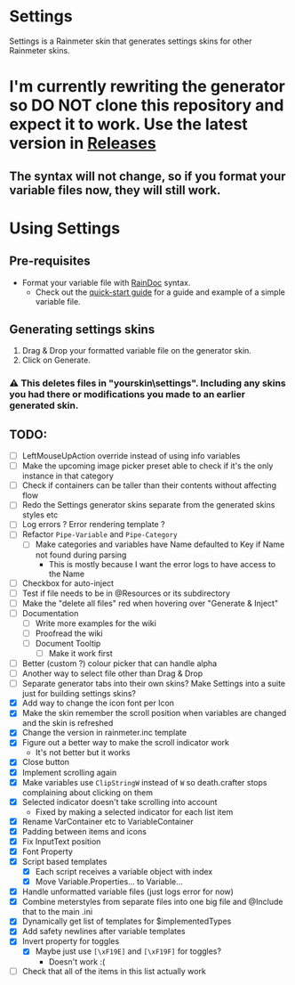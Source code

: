 # Settings

Settings is a Rainmeter skin that generates settings skins for other Rainmeter skins.

# I'm currently rewriting the generator so DO NOT clone this repository and expect it to work. Use the latest version in [Releases](https://github.com/sceleri/settings/releases)

## The syntax will not change, so if you format your variable files now, they will still work.

# Using Settings

## Pre-requisites

- Format your variable file with [RainDoc](https://github.com/sceleri/settings/wiki/RainDoc-syntax) syntax.
  - Check out the [quick-start guide](https://github.com/sceleri/settings/wiki) for a guide and example of a simple variable file.

## Generating settings skins

1.  Drag & Drop your formatted variable file on the generator skin.
2.  Click on Generate.

### :warning: This deletes files in "yourskin\settings". Including any skins you had there or modifications you made to an earlier generated skin.

## TODO:

- [ ] LeftMouseUpAction override instead of using info variables
- [ ] Make the upcoming image picker preset able to check if it's the only instance in that category
- [ ] Check if containers can be taller than their contents without affecting flow
- [ ] Redo the Settings generator skins separate from the generated skins styles etc
- [ ] Log errors ? Error rendering template ?
- [ ] Refactor `Pipe-Variable` and `Pipe-Category`
  - [ ] Make categories and variables have Name defaulted to Key if Name not found during parsing
    - This is mostly because I want the error logs to have access to the Name
- [ ] Checkbox for auto-inject
- [ ] Test if file needs to be in @Resources or its subdirectory
- [ ] Make the "delete all files" red when hovering over "Generate & Inject"
- [ ] Documentation
  - [ ] Write more examples for the wiki
  - [ ] Proofread the wiki
  - [ ] Document Tooltip
    - [ ] Make it work first
- [ ] Better (custom ?) colour picker that can handle alpha
- [ ] Another way to select file other than Drag & Drop
- [ ] Separate generator tabs into their own skins? Make Settings into a suite just for building settings skins?
- [x] Add way to change the icon font per Icon
- [x] Make the skin remember the scroll position when variables are changed and the skin is refreshed
- [x] Change the version in rainmeter.inc template
- [x] Figure out a better way to make the scroll indicator work
  - It's not better but it works
- [x] Close button
- [x] Implement scrolling again
- [x] Make variables use `ClipStringW` instead of `W` so death.crafter stops complaining about clicking on them
- [x] Selected indicator doesn't take scrolling into account
  - Fixed by making a selected indicator for each list item
- [x] Rename VarContainer etc to VariableContainer
- [x] Padding between items and icons
- [x] Fix InputText position
- [x] Font Property
- [x] Script based templates
  - [x] Each script receives a variable object with index
  - [x] Move Variable.Properties... to Variable...
- [x] Handle unformatted variable files (just logs error for now)
- [x] Combine meterstyles from separate files into one big file and @Include that to the main .ini
- [x] Dynamically get list of templates for $implementedTypes
- [x] Add safety newlines after variable templates
- [x] Invert property for toggles
  - [x] Maybe just use `[\xF19E]` and `[\xF19F]` for toggles?
    - Doesn't work :(
- [ ] Check that all of the items in this list actually work
